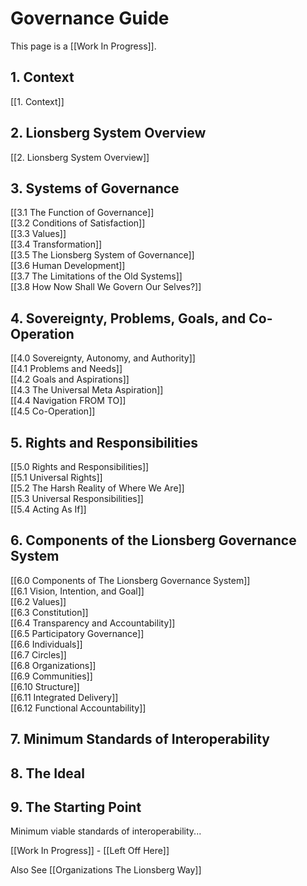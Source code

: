 # Governance Guide
This page is a [[Work In Progress]]. 

## 1. Context
[[1. Context]]  

## 2. Lionsberg System Overview
[[2. Lionsberg System Overview]]  

## 3. Systems of Governance  
[[3.1 The Function of Governance]]  
[[3.2 Conditions of Satisfaction]]  
[[3.3 Values]]  
[[3.4 Transformation]]  
[[3.5 The Lionsberg System of Governance]]  
[[3.6 Human Development]]  
[[3.7 The Limitations of the Old Systems]]  
[[3.8 How Now Shall We Govern Our Selves?]]  

## 4. Sovereignty, Problems, Goals, and Co-Operation
[[4.0 Sovereignty, Autonomy, and Authority]]  
[[4.1 Problems and Needs]]  
[[4.2 Goals and Aspirations]]  
[[4.3 The Universal Meta Aspiration]]  
[[4.4 Navigation FROM TO]]  
[[4.5 Co-Operation]]  

## 5. Rights and Responsibilities 
[[5.0 Rights and Responsibilities]]  
[[5.1 Universal Rights]]  
[[5.2 The Harsh Reality of Where We Are]]  
[[5.3 Universal Responsibilities]]  
[[5.4 Acting As If]]  

## 6. Components of the Lionsberg Governance System
[[6.0 Components of The Lionsberg Governance System]]  
[[6.1 Vision, Intention, and Goal]]  
[[6.2 Values]]  
[[6.3 Constitution]]  
[[6.4 Transparency and Accountability]]  
[[6.5 Participatory Governance]]  
[[6.6 Individuals]]  
[[6.7 Circles]]  
[[6.8 Organizations]]  
[[6.9 Communities]]  
[[6.10 Structure]]  
[[6.11 Integrated Delivery]]  
[[6.12 Functional Accountability]]  

## 7. Minimum Standards of Interoperability


## 8. The Ideal  


## 9. The Starting Point 






Minimum viable standards of interoperability... 

[[Work In Progress]] - [[Left Off Here]] 

Also See [[Organizations The Lionsberg Way]] 



